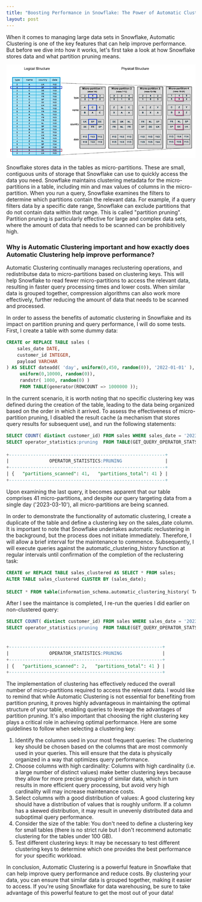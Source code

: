 ```yaml
---
title: "Boosting Performance in Snowflake: The Power of Automatic Clustering"
layout: post
---
```


When it comes to managing large data sets in Snowflake, Automatic Clustering is one of the key features that can help improve performance. But before we dive into how it works, let's first take a look at how Snowflake stores data and what partition pruning means.

![tables-clustered](/assets/tables-clustered.png)

Snowflake stores data in the tables as micro-partitions. These are small, contiguous units of storage that Snowflake can use to quickly access the data you need. Snowflake maintains clustering metadata for the micro-partitions in a table, including min and max values of columns in the micro-partition. When you run a query, Snowflake examines the filters to determine which partitions contain the relevant data. For example, if a query filters data by a specific date range, Snowflake can exclude partitions that do not contain data within that range. This is called "partition pruning". Partition pruning is particularly effective for large and complex data sets, where the amount of data that needs to be scanned can be prohibitively high. 

<!--more-->

### Why is Automatic Clustering important and how exactly does Automatic Clustering help improve performance? 

Automatic Clustering continually manages reclustering operations, and redistributse data to micro-partitions based on clustering keys. This will help Snowflake to read fewer micro-partitions to access the relevant data, resulting in faster query processing times and lower costs. When similar data is grouped together, compression algorithms can also work more effectively, further reducing the amount of data that needs to be scanned and processed.

In order to assess the benefits of automatic clustering in Snowflake and its impact on partition pruning and query performance, I will do some tests. First, I create a table with some dummy data:

```sql
CREATE or REPLACE TABLE sales (
    sales_date DATE,
    customer_id INTEGER,
    payload VARCHAR
) AS SELECT dateadd( 'day', uniform(0,450, random(0)), '2022-01-01' ),
     uniform(0,10000, random(0)),
     randstr( 1000, random(0) )
     FROM TABLE(generator(ROWCOUNT => 1000000 ));
```
In the current scenario, it is worth noting that no specific clustering key was defined during the creation of the table, leading to the data being organized based on the order in which it arrived. To assess the effectiveness of micro-partition pruning, I disabled the result cache (a mechanism that stores query results for subsequent use), and run the following statements: 

```sql
SELECT COUNT( distinct customer_id) FROM sales WHERE sales_date = '2023-03-10'; 
SELECT operator_statistics:pruning  FROM TABLE(GET_QUERY_OPERATOR_STATS(LAST_QUERY_ID())) WHERE operator_type='TableScan';

+----------------------------------------------------------+
|               OPERATOR_STATISTICS:PRUNING                |
+----------------------------------------------------------+
| {   "partitions_scanned": 41,   "partitions_total": 41 } |
+----------------------------------------------------------+
``` 
Upon examining the last query, it becomes apparent that our table comprises 41 micro-partitions, and despite our query targeting data from a single day ('2023-03-10'), all micro-partitions are being scanned.

In order to demonstrate the functionality of automatic clustering, I create a duplicate of the table and define a clustering key on the sales_date column. It is important to note that Snowflake undertakes automatic reclustering in the background, but the process does not initiate immediately. Therefore, I will allow a brief interval for the maintenance to commence. Subsequently, I will execute queries against the automatic_clustering_history function at regular intervals until confirmation of the completion of the reclustering task:

```sql
CREATE or REPLACE TABLE sales_clustered AS SELECT * FROM sales;
ALTER TABLE sales_clustered CLUSTER BY (sales_date);

SELECT * FROM table(information_schema.automatic_clustering_history( TABLE_NAME => 'sales_clustered' )); 
```
After I see the maintance is completed, I re-run the queries I did earlier on non-clustered query:

```sql
SELECT COUNT( distinct customer_id) FROM sales WHERE sales_date = '2023-03-10'; 
SELECT operator_statistics:pruning  FROM TABLE(GET_QUERY_OPERATOR_STATS(LAST_QUERY_ID())) WHERE operator_type='TableScan';


+---------------------------------------------------------+
|               OPERATOR_STATISTICS:PRUNING               |
+---------------------------------------------------------+
| {   "partitions_scanned": 2,   "partitions_total": 41 } |
+---------------------------------------------------------+
```
The implementation of clustering has effectively reduced the overall number of micro-partitions required to access the relevant data. I would like to remind that while Automatic Clustering is not essential for benefiting from partition pruning, it proves highly advantageous in maintaining the optimal structure of your table, enabling queries to leverage the advantages of partition pruning. It's also important that choosing the right clustering key plays a critical role in achieving optimal performance. Here are some guidelines to follow when selecting a clustering key:

1. Identify the columns used in your most frequent queries: The clustering key should be chosen based on the columns that are most commonly used in your queries. This will ensure that the data is physically organized in a way that optimizes query performance.
2. Choose columns with high cardinality: Columns with high cardinality (i.e. a large number of distinct values) make better clustering keys because they allow for more precise grouping of similar data, which in turn results in more efficient query processing, but avoid very high cardinality will may increase maintenance costs.
3. Select columns with a good distribution of values: A good clustering key should have a distribution of values that is roughly uniform. If a column has a skewed distribution, it may result in unevenly distributed data and suboptimal query performance.
4. Consider the size of the table: You don't need to define a clustering key for small tables (there is no strict rule but I don't recommend automatic clustering for the tables under 100 GB).
5. Test different clustering keys: It may be necessary to test different clustering keys to determine which one provides the best performance for your specific workload.

In conclusion, Automatic Clustering is a powerful feature in Snowflake that can help improve query performance and reduce costs. By clustering your data, you can ensure that similar data is grouped together, making it easier to access. If you're using Snowflake for data warehousing, be sure to take advantage of this powerful feature to get the most out of your data!
